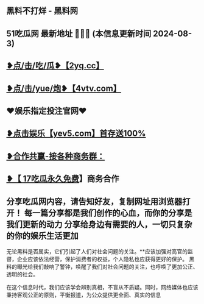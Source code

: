 黑料不打烊 - 黑料网
 -------------------------------------
51吃瓜网 最新地址 🍉🍉🍉 (本信息更新时间 2024-08-3)
-----------------------------------------
<a href="https://2yq.cc">❥点/击/吃/瓜❥【2yq.cc】</a>
-----------------------------------------
<a href="https://4vtv.com">❥点/击/yue/炮❥【4vtv.com】</a> 
-----------------------------------------
♥️娱乐指定投注官网♥️
-----------------------------------------
<a href="https://yev5.com ">❥点击娱乐【yev5.com】首存送100%
 -------------------------------------
❥合作共赢-接各种商务群：
 -------------------------------------
❥【 <a href="https://t.me/GM_51cg1">17吃瓜永久免费</a>】商务合作
 -------------------------------------
分享吃瓜网内容，请告知好友，复制网址用浏览器打开！ 每一篇分享都是我们创作的心血，而你的分享是我们更新的动力
分享给身边有需要的人，一切只复杂的你的娱乐生活更加
 ------------------------------------
无论黑料是否属实，它们引起了人们对社会问题的关注。**应该加强对高官的监督，企业应该依法经营，保护消费者的权益，个人隐私也应获得更好的保护。
黑料的曝光给我们敲响了警钟，唤醒了我们对社会问题的关注，也呼唤了更加公正、透明的社会。

在这个信息时代，我们应该学会辨别真相，不盲从不质疑。同时，网络媒体也应该秉持客观公正的原则，平衡报道，为公众提供更全面、真实的信息
